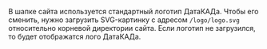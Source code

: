 В шапке сайта используется стандартный логотип ДатаКАДа. Чтобы его сменить, нужно загрузить SVG-картинку с адресом `/logo/logo.svg` относительно корневой директории сайта. Если логотип не загрузился, то будет отображатся лого ДатаКАДа.